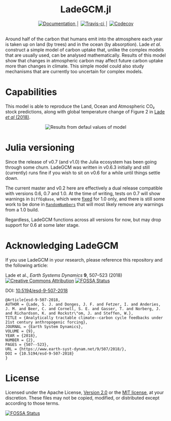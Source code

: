 <h1 align="center">LadeGCM.jl</h1>

<div align="center">
    <a href="https://libbum.github.io/LadeGCM.jl/latest">
        <img src="https://img.shields.io/badge/docs-latest-blue.svg" alt="Documentation" />
    </a>
    │
    <a href="https://travis-ci.org/Libbum/LadeGCM.jl">
        <img src="https://travis-ci.org/Libbum/LadeGCM.jl.svg?branch=master" alt="Travis-ci" />
    </a>
    │
    <a href="https://codecov.io/gh/Libbum/LadeGCM.jl">
        <img src="https://codecov.io/gh/Libbum/LadeGCM.jl/branch/master/graph/badge.svg" alt="Codecov" />
    </a>
</div>
<br />

Around half of the carbon that humans emit into the atmosphere each year is taken up on land (by trees) and in the ocean (by absorption).
Lade *et al.* construct a simple model of carbon uptake that, unlike the complex models that are usually used, can be analysed mathematically.
Results of this model show that changes in atmospheric carbon may affect future carbon uptake more than changes in climate.
This simple model could also study mechanisms that are currently too uncertain for complex models.

# Capabilities

This model is able to reproduce the Land, Ocean and Atmospheric CO₂ stock predictions, along with global temperature change of Figure 2 in [Lade *et al* (2018)](https://doi.org/10.5194/esd-9-507-2018).

<center>
<img src="https://github.com/Libbum/LadeGCM.jl/blob/master/output.png?raw=true" alt="Results from defaul values of model" />
</center>

# Julia versioning

Since the release of v0.7 (and v1.0) the Julia ecosystem has been going through some churn.
LadeGCM was written in v0.6.3 initially and still (currently) runs fine if you wish to sit on v0.6 for a while until things settle down.

The current master and v0.2 here are effectively a dual release compatible with versions 0.6, 0.7 and 1.0.
At the time of writing, tests on 0.7 will show warnings in `DiffEqBase`, which were [fixed](https://github.com/JuliaDiffEq/DiffEqBase.jl/pull/139) for 1.0 only, and there is still some work to be done in [`RandomNumbers`](https://github.com/sunoru/RandomNumbers.jl/pull/42) that will most likely remove any warnings from a 1.0 build.

Regardless, LadeGCM functions across all versions for now, but may drop support for 0.6 at some later stage.

# Acknowledging LadeGCM

If you use LadeGCM in your research, please reference this repository and the following article:

Lade et al., *Earth Systems Dynamics* **9**, 507&ndash;523 (2018) [![Creative Commons Attribution](https://i.creativecommons.org/l/by/4.0/80x15.png)](http://creativecommons.org/licenses/by/4.0/)
[![FOSSA Status](https://app.fossa.io/api/projects/git%2Bgithub.com%2FLibbum%2FLadeGCM.jl.svg?type=shield)](https://app.fossa.io/projects/git%2Bgithub.com%2FLibbum%2FLadeGCM.jl?ref=badge_shield)

DOI: [10.5194/esd-9-507-2018](https://doi.org/10.5194/esd-9-507-2018)


```
@Article{esd-9-507-2018,
AUTHOR = {Lade, S. J. and Donges, J. F. and Fetzer, I. and Anderies, J. M. and Beer, C. and Cornell, S. E. and Gasser, T. and Norberg, J. and Richardson, K. and Rockstr\"om, J. and Steffen, W.},
TITLE = {Analytically tractable climate--carbon cycle feedbacks under 21st century anthropogenic forcing},
JOURNAL = {Earth System Dynamics},
VOLUME = {9},
YEAR = {2018},
NUMBER = {2},
PAGES = {507--523},
URL = {https://www.earth-syst-dynam.net/9/507/2018/},
DOI = {10.5194/esd-9-507-2018}
}
```

# License

Licensed under the Apache License, [Version 2.0](http://www.apache.org/licenses/LICENSE-2.0) or the [MIT license](http://opensource.org/licenses/MIT), at your discretion. These files may not be copied, modified, or distributed except according to those terms.


[![FOSSA Status](https://app.fossa.io/api/projects/git%2Bgithub.com%2FLibbum%2FLadeGCM.jl.svg?type=large)](https://app.fossa.io/projects/git%2Bgithub.com%2FLibbum%2FLadeGCM.jl?ref=badge_large)